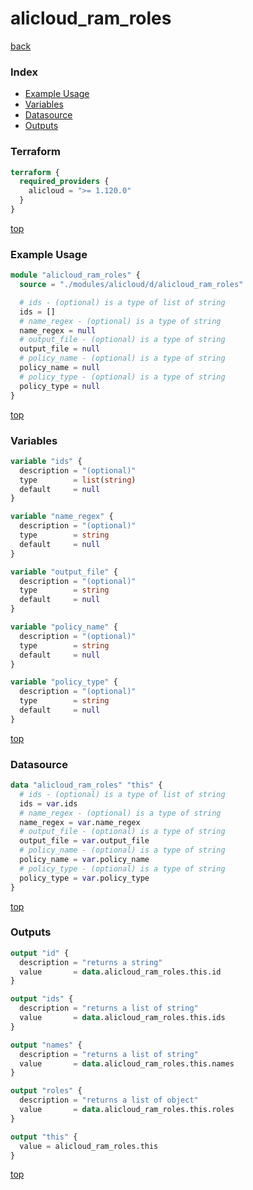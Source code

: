 # alicloud_ram_roles

[back](../alicloud.md)

### Index

- [Example Usage](#example-usage)
- [Variables](#variables)
- [Datasource](#datasource)
- [Outputs](#outputs)

### Terraform

```terraform
terraform {
  required_providers {
    alicloud = ">= 1.120.0"
  }
}
```

[top](#index)

### Example Usage

```terraform
module "alicloud_ram_roles" {
  source = "./modules/alicloud/d/alicloud_ram_roles"

  # ids - (optional) is a type of list of string
  ids = []
  # name_regex - (optional) is a type of string
  name_regex = null
  # output_file - (optional) is a type of string
  output_file = null
  # policy_name - (optional) is a type of string
  policy_name = null
  # policy_type - (optional) is a type of string
  policy_type = null
}
```

[top](#index)

### Variables

```terraform
variable "ids" {
  description = "(optional)"
  type        = list(string)
  default     = null
}

variable "name_regex" {
  description = "(optional)"
  type        = string
  default     = null
}

variable "output_file" {
  description = "(optional)"
  type        = string
  default     = null
}

variable "policy_name" {
  description = "(optional)"
  type        = string
  default     = null
}

variable "policy_type" {
  description = "(optional)"
  type        = string
  default     = null
}
```

[top](#index)

### Datasource

```terraform
data "alicloud_ram_roles" "this" {
  # ids - (optional) is a type of list of string
  ids = var.ids
  # name_regex - (optional) is a type of string
  name_regex = var.name_regex
  # output_file - (optional) is a type of string
  output_file = var.output_file
  # policy_name - (optional) is a type of string
  policy_name = var.policy_name
  # policy_type - (optional) is a type of string
  policy_type = var.policy_type
}
```

[top](#index)

### Outputs

```terraform
output "id" {
  description = "returns a string"
  value       = data.alicloud_ram_roles.this.id
}

output "ids" {
  description = "returns a list of string"
  value       = data.alicloud_ram_roles.this.ids
}

output "names" {
  description = "returns a list of string"
  value       = data.alicloud_ram_roles.this.names
}

output "roles" {
  description = "returns a list of object"
  value       = data.alicloud_ram_roles.this.roles
}

output "this" {
  value = alicloud_ram_roles.this
}
```

[top](#index)